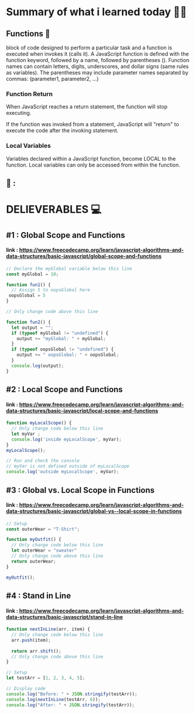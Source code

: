 # Summary of what i learned today 🧑‍🏫


## Functions 🚩
block of code designed to perform a particular task and a function is executed when  invokes it (calls it).
A JavaScript function is defined with the function keyword, followed by a name, followed by parentheses ().
Function names can contain letters, digits, underscores, and dollar signs (same rules as variables).
The parentheses may include parameter names separated by commas:
(parameter1, parameter2, ...)

### Function Return
When JavaScript reaches a return statement, the function will stop executing.

If the function was invoked from a statement, JavaScript will "return" to execute the code after the invoking statement.

### Local Variables
Variables declared within a JavaScript function, become LOCAL to the function.
Local variables can only be accessed from within the function.



##  🚩 :


# DELIEVERABLES	💻


## #1 :  Global Scope and Functions
#### link : https://www.freecodecamp.org/learn/javascript-algorithms-and-data-structures/basic-javascript/global-scope-and-functions

```js
// Declare the myGlobal variable below this line
const myGlobal = 10;

function fun1() {
  // Assign 5 to oopsGlobal here
 oopsGlobal = 5
}

// Only change code above this line

function fun2() {
  let output = "";
  if (typeof myGlobal != "undefined") {
    output += "myGlobal: " + myGlobal;
  }
  if (typeof oopsGlobal != "undefined") {
    output += " oopsGlobal: " + oopsGlobal;
  }
  console.log(output);
}
```


## #2 :  Local Scope and Functions
#### link : https://www.freecodecamp.org/learn/javascript-algorithms-and-data-structures/basic-javascript/local-scope-and-functions

```js
function myLocalScope() {
  // Only change code below this line
  let myVar ;
  console.log('inside myLocalScope', myVar);
}
myLocalScope();

// Run and check the console
// myVar is not defined outside of myLocalScope
console.log('outside myLocalScope', myVar);
```


## #3 :  Global vs. Local Scope in Functions
#### link : https://www.freecodecamp.org/learn/javascript-algorithms-and-data-structures/basic-javascript/global-vs--local-scope-in-functions

```js
// Setup
const outerWear = "T-Shirt";

function myOutfit() {
  // Only change code below this line
  let outerWear = "sweater"
  // Only change code above this line
  return outerWear;
}

myOutfit();
```

## #4 :  Stand in Line
#### link : https://www.freecodecamp.org/learn/javascript-algorithms-and-data-structures/basic-javascript/stand-in-line

```js
function nextInLine(arr, item) {
  // Only change code below this line
  arr.push(item);
  
  return arr.shift();
  // Only change code above this line
}

// Setup
let testArr = [1, 2, 3, 4, 5];

// Display code
console.log("Before: " + JSON.stringify(testArr));
console.log(nextInLine(testArr, 6));
console.log("After: " + JSON.stringify(testArr));
```
